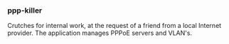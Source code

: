 ### ppp-killer

Crutches for internal work, at the request of a friend from a local Internet provider.
The application manages PPPoE servers and VLAN's.